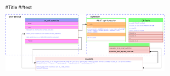 #Title
##test

![Schedular Architecture Diagram](https://github.com/b-raisdana/SVMtest/blob/main/SampleDrawing.drawio.3.drawio.png)

